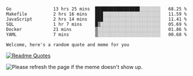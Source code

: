 <!--START_SECTION:waka-->

```text
Go                13 hrs 25 mins  █████████████████░░░░░░░░   68.25 %
Makefile          2 hrs 16 mins   ███░░░░░░░░░░░░░░░░░░░░░░   11.59 %
JavaScript        2 hrs 14 mins   ███░░░░░░░░░░░░░░░░░░░░░░   11.41 %
SQL               1 hr 7 mins     █▒░░░░░░░░░░░░░░░░░░░░░░░   05.69 %
Docker            21 mins         ▒░░░░░░░░░░░░░░░░░░░░░░░░   01.86 %
YAML              7 mins          ▒░░░░░░░░░░░░░░░░░░░░░░░░   00.68 %
```

<!--END_SECTION:waka-->

`Welcome, here's a random quote and meme for you`

[![Readme Quotes](https://quotes-github-readme.vercel.app/api?type=horizontal&theme=catppuccin)](https://github.com/piyushsuthar/github-readme-quotes)

<img src='https://user-images.githubusercontent.com/88014435/172651369-4de96835-d6c3-4804-9d49-780e5b4ff258.png' title="Meme" alt="Please refresh the page if the meme doesn't show up.">

